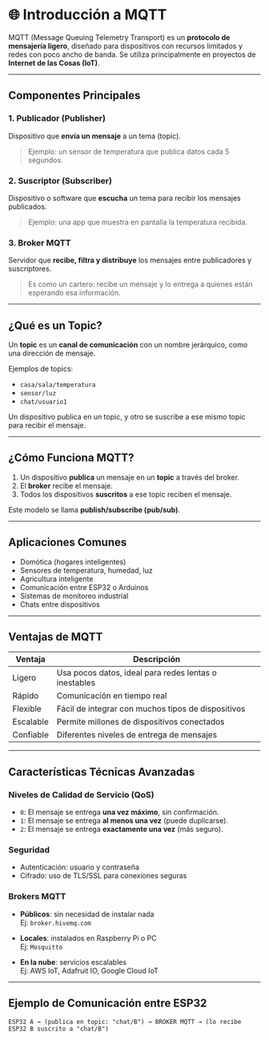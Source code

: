 # 🌐 Introducción a MQTT

MQTT (Message Queuing Telemetry Transport) es un **protocolo de mensajería ligero**, diseñado para dispositivos con recursos limitados y redes con poco ancho de banda. Se utiliza principalmente en proyectos de **Internet de las Cosas (IoT)**.

---

## Componentes Principales

### 1. Publicador (Publisher)
Dispositivo que **envía un mensaje** a un tema (topic).

> Ejemplo: un sensor de temperatura que publica datos cada 5 segundos.

### 2. Suscriptor (Subscriber)
Dispositivo o software que **escucha** un tema para recibir los mensajes publicados.

> Ejemplo: una app que muestra en pantalla la temperatura recibida.

### 3. Broker MQTT
Servidor que **recibe, filtra y distribuye** los mensajes entre publicadores y suscriptores.

> Es como un cartero: recibe un mensaje y lo entrega a quienes están esperando esa información.

---

## ¿Qué es un Topic?

Un **topic** es un **canal de comunicación** con un nombre jerárquico, como una dirección de mensaje.

Ejemplos de topics:
- `casa/sala/temperatura`
- `sensor/luz`
- `chat/usuario1`

Un dispositivo publica en un topic, y otro se suscribe a ese mismo topic para recibir el mensaje.

---

## ¿Cómo Funciona MQTT?

1. Un dispositivo **publica** un mensaje en un **topic** a través del broker.
2. El **broker** recibe el mensaje.
3. Todos los dispositivos **suscritos** a ese topic reciben el mensaje.

Este modelo se llama **publish/subscribe (pub/sub)**.

---

## Aplicaciones Comunes

- Domótica (hogares inteligentes)
- Sensores de temperatura, humedad, luz
- Agricultura inteligente
- Comunicación entre ESP32 o Arduinos
- Sistemas de monitoreo industrial
- Chats entre dispositivos

---

## Ventajas de MQTT

| Ventaja        | Descripción                                                  |
|----------------|--------------------------------------------------------------|
| Ligero         | Usa pocos datos, ideal para redes lentas o inestables        |
| Rápido         | Comunicación en tiempo real                                   |
| Flexible       | Fácil de integrar con muchos tipos de dispositivos            |
| Escalable      | Permite millones de dispositivos conectados                   |
| Confiable      | Diferentes niveles de entrega de mensajes                     |

---

## Características Técnicas Avanzadas

### Niveles de Calidad de Servicio (QoS)

- `0`: El mensaje se entrega **una vez máximo**, sin confirmación.
- `1`: El mensaje se entrega **al menos una vez** (puede duplicarse).
- `2`: El mensaje se entrega **exactamente una vez** (más seguro).

### Seguridad

- Autenticación: usuario y contraseña
- Cifrado: uso de TLS/SSL para conexiones seguras

### Brokers MQTT

- **Públicos**: sin necesidad de instalar nada  
  Ej: `broker.hivemq.com`
  
- **Locales**: instalados en Raspberry Pi o PC  
  Ej: `Mosquitto`
  
- **En la nube**: servicios escalables  
  Ej: AWS IoT, Adafruit IO, Google Cloud IoT

---

## Ejemplo de Comunicación entre ESP32

```text
ESP32 A → (publica en topic: "chat/B") → BROKER MQTT → (lo recibe ESP32 B suscrito a "chat/B")
